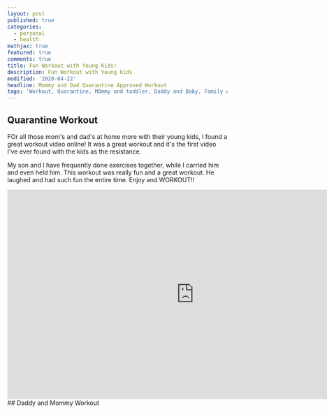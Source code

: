 ```yaml
---
layout: post
published: true
categories:
  - personal
  - health
mathjax: true
featured: true
comments: true
title: Fun Workout with Young Kids!
description: Fun Workout with Young Kids
modified: '2020-04-22'
headline: Mommy and Dad Quarantine Approved Workout
tags: 'Workout, Quarantine, MOmmy and toddler, Daddy and Baby, Family workout'
---
```

## Quarantine Workout

FOr all those mom's and dad's at home more with their young kids, I found a great workout video online!  It was a great workout and it's the first video I've ever found with the kids as the resistance.

My son and I have frequently done exercises together, while I carried him and even held him. This workout was really fun and a great workout.  He laughed and had such fun the entire time.  Enjoy and WORKOUT!!

<div align="center">
  <iframe width="854" height="480" src="https://youtube.com/xgYsKKEAK5Q" frameborder="0" allow="autoplay; encrypted-media" allowfullscreen></iframe>
</div>## Daddy and Mommy Workout
